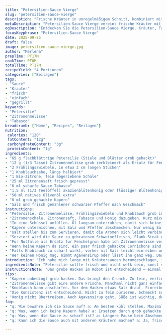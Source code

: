 ```yaml
---
title: "Petersilien-Sauce Vierge"
slug: "petersilien-sauce-vierge"
description: "Frische Kräuter in unregelmäßigem Schnitt, kombiniert mit scharfen Noten von Tabasco und einer süß-würzigen Balance aus Honig und Zitrone. Die ölgetränkten Kapern setzen Zip und Textur, perfekt als Begleitung zu Fleisch oder gegrilltem Fisch. Variation mit Zitronenmelisse für frische, kühlende Aromen. Aufmerksamkeit auf die Konsistenz, die nicht zu fein sein darf, um den Charakter zu erhalten. Schnelle Vorbereitung mit mildem Pürier-Einsatz, Kräuter nicht totgehauen, sondern lebendig gelassen. Kleine Mengen Honig angepasst, um Süße zu vermeiden, die Kräuteraromen überdecken könnte."
metaDescription: "Petersilien-Sauce Vierge vereint frische Kräuter mit einem Kick von Tabasco. Ideal für Fleisch oder gegrillten Fisch. Einfach und frisch."
ogDescription: "Entdecken Sie die Petersilien-Sauce Vierge. Kräuter, Tabasco, Zitrone. Perfekt zu gegrilltem Fisch oder Fleisch. Frisch und lebendig."
focusKeyphrase: "Petersilien-Sauce Vierge"
date: 2025-09-25
draft: false
image: petersilien-sauce-vierge.jpg
author: "Marlena"
prepTime: PT17M
cookTime: PT0M
totalTime: PT17M
recipeYield: "4 Portionen"
categories: ["Beilagen"]
tags:
- "Sauce"
- "Kräuter"
- "frisch"
- "einfach"
- "gegrillt"
keywords:
- "Petersilie"
- "Zitronenmelisse"
- "Tabasco"
breadcrumb: ["Home", "Recipes", "Beilagen"]
nutrition: 
 calories: "120"
 fatContent: "12g"
 carbohydrateContent: "3g"
 proteinContent: "1g"
ingredients:
- "65 g flachblättrige Petersilie (Stiele und Blätter grob gehackt)"
- "12 g (1/3 Tasse) Zitronenmelisse grob zerkleinert als Ersatz für Fenchelgrün"
- "2 Frühlingszwiebeln, in etwa 2 cm langen Stücken"
- "1 Knoblauchzehe, längs halbiert"
- "1 Bio-Zitrone, fein abgeriebene Schale"
- "25 ml Zitronensaft frisch gepresst"
- "6 ml scharfe Sauce Tabasco"
- "1,5 ml (1/3 Teelöffel) akazienblütenhonig oder flüssiger Blütenhonig"
- "50 ml natives Olivenöl extra"
- "6 ml grob gehackte Kapern"
- "Salz und frisch gemahlener schwarzer Pfeffer nach Geschmack"
instructions:
- "Petersilie, Zitronenmelisse, Frühlingszwiebeln und Knoblauch grob im Küchenprozessor pulsierend hacken. Nicht zu fein, soll noch Textur behalten, damit die Kräuter die Öle nicht verlieren; erinnert an groben Salsa-Style."
- "Zitronenschale, Zitronensaft, Tabasco und Honig dazugeben. Kurz mixen, bis eine dicke, leicht körnige Masse entsteht; die Seiten des Behälters mehrmals mit einem Spatel herunterkratzen, um alles gut zu vermengen."
- "In eine Schüssel umfüllen. Öl langsam unterrühren, damit sich keine Emulsion bildet; die Sauce soll locker und frisch wirken, nicht dickflüssig oder homogen."
- "Kapern untermischen, mit Salz und Pfeffer abschmecken. Nur wenig Salz am Anfang, da Kapern bereits salzig sind; lieber später nachwürzen."
- "Kalt stellen bis zum Servieren, damit die Aromen sich leicht verbinden, aber nicht verfliegen. Auf keinen Fall lange vorher vorbereiten, sonst wird alles matschig und grüngrau. Aufgepasst bei den Mengen: Zu viel Öl kann die Frische erdrücken."
- "Serviert wird die Sauce zu gebratenem Schweinefleisch, Flank-Steak oder gegrilltem Fisch. Passt auch klasse zu den letzten Tomaten der Saison, wenn diese noch fest sind."
- "Für Notfälle als Ersatz für Fenchelgrün habe ich Zitronenmelisse verwendet – bringt eine frische, zitronige Note, die anders, aber spannend ist."
- "Wenn keine Kapern da sind, ein paar frisch gehackte Cornichons sind eine Alternative; aber unbedingt grob schneiden, damit die Sauce ihren Charakter behält."
- "Falls Knoblauch zu scharf wirkt, vorher mit Salz leicht einreiben und dann abwaschen – mildert den Biss."
- "Wer keinen Honig mag, nimmt Agavensirup oder lässt ihn ganz weg. Das Ergebnis ist dann herb-säuerlich und etwas „schärfer“."
introduction: "Ich habe mich lange mit Kräutersaucen herumgeschlagen, immer entweder zu herb oder zu dominant. Das Kombinieren von Petersilie mit etwas Zitronenmelisse bringt frische, ohne die Kräuternoten zu überdecken. Tabasco in einer ganz kleinen Menge sorgt für den Kick, der nicht brennt, sondern das Aroma rund macht. Honig und Zitrone sind eine Wucht, man darf sie aber nicht zu üppig dosieren, sonst wird die Sauce süßlich und verliert ihre Säure. Die Kapern geben den salzigen Crunch, nicht zu fein gehackt, sonst verschwinden sie komplett. Ich mag die Konsistenz nicht zu glatt, sondern schön grob, das hat Charakter. Besonders gut zu gegrilltem Schweinefleisch oder Fisch, der damit einen frischen Kontrast bekommt. Einfach, schnell, knackig. Ich rate, die Kräuter frisch zu verwenden und nicht zu viel zuzubereiten, die Sauce verliert schnell an Frische."
ingredientsNote: "Petersilie sollte frisch und nicht welk sein, sonst schmeckt die Sauce muffig. Ich nehme gern die Stiele mit – da steckt viel Aroma drin. Zitronenmelisse ist eine spannende Alternative zu Fenchelgrün, gibt Lebendigkeit, wenn Fenchelgrün gerade nicht zu finden ist. Frühlingszwiebeln geben milde Schärfe, Knoblauch immer möglichst frisch. Beim Zitronenabrieb auf Biofrüchte achten, sonst landet man mit Bitterkeit oder Pestiziden im Essen. Tabasco nur wenig, sonst überschattet die Schärfe die Kräuter. Honig mildert, darf aber nicht dominieren. Olivenöl extra nativ, frisch und fruchtig, 50 bis 60 ml. Kapern grob gehackt wegen Textur, falls sie zu salzig wirken, aufwändig abspülen, aber nicht zu viel, sonst verloren die Würze."
instructionsNote: "Das grobe Hacken im Robot ist entscheidend – einmal zu viel und die Kräuter werden matschig, das Aroma geht verloren. Das mehrfache Runterschaben der Seiten verhindert eine Paste ohne Struktur. Das Olivenöl zuletzt und langsam unterheben sorgt dafür, dass die Sauce leicht und nicht zu dick ist. Mit Salz und Pfeffer vorsichtig sein, da Kapern schon salzig. Die Kombination aus Säure (Zitrone), Süße (Honig), Schärfe (Tabasco) und Kräutern muss ausbalanciert sein; am besten während des Rührens abschmecken. Kalt stellen, aber nicht länger als 30 Minuten, damit die Kräuter frisch bleiben. Ich persönlich lasse die Knoblauchzehe vor dem Hacken oft leicht anziehen, das mildert die Intensität. Geduld beim Abschmecken lohnt sich, oft schärft sich der Geschmack erst nach ein paar Minuten. Wer schnell ist, kann alles in 15 Minuten haben, aber das Timing und das sensorische Erfassen sind wichtiger als rein die Zeit."
tips:
- "Kapern unbedingt grob hacken. Das bringt den Crunch. Zu fein, verlieren sie ihren Biss. Ziemlich wichtig für die Textur. Achten Sie auf die Balance zwischen den Aromen."
- "Zitronenmelisse gibt eine andere Frische. Manchmal nicht ganz einfach zu finden. Aber sie ersetzt Fenchelgrün gut. Falls nichts parat, frische Kräuter sind auch gut."
- "Knoblauch kann anschärfen. Vor dem Hacken etwas Salz drauf. Einreiben, dann abwaschen. Schmeckt dann milder, aber nicht weniger aromatisch. Das kann wichtig sein."
- "Die Konsistenz ist entscheidend. Nicht zu fein pürieren. Schmeckt sonst matschig. In kurzen Impulsen hacken. So bleibt alles lebendig. Achten Sie auf die Struktur."
- "Honig nicht übertreiben. Auch Agavensirup geht. Süße ist wichtig, doch die Säure muss erhalten bleiben. Sonst wird die Sauce zu süßlich und verliert den Charakter."
faq:
- "q: Wie bewahre ich die Sauce auf? a: Am besten kühl stellen. Maximal 30 Minuten vorher machen. Aromen verbinden sich. Aber nicht zu lange."
- "q: Was, wenn ich keine Kapern habe? a: Ersetzen durch grob gehackte Cornichons. Auch geht etwas Gurkenwasser. Schmeckt nicht gleich, aber eine Lösung."
- "q: Was, wenn die Sauce zu scharf ist? a: Längere Pause beim Abschmecken helfen. Messen Sie die Schärfe im Verlauf. Vielleicht mal etwas mehr Öl rühren."
- "q: Kann ich die Sauce auch mit anderen Kräutern machen? a: Ja, frische Kräuter wie Basilikum oder Schnittlauch sind denkbar. Aromen austauschen. Aber vorsichtig, jeder hat eine andere Stärke."

---
```

